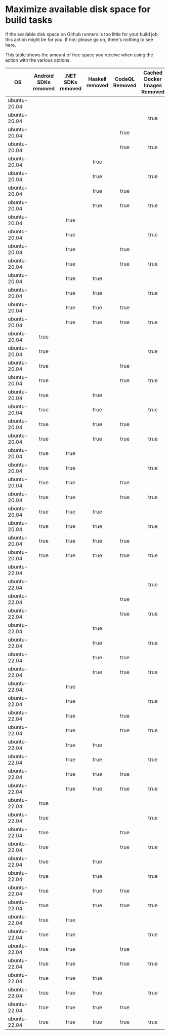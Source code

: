 # Maximize available disk space for build tasks

If the available disk space on Github runners is too little for your build job, this action might be for you.
If not: please go on, there's nothing to see here.

This table shows the amount of free space you receive when using the action with the various options.

OS | Android SDKs removed | .NET SDKs removed | Haskell removed | CodeQL Removed | Cached Docker Images Removed | GB freed | GB free | Elapsed Time (seconds) |
---|:--------------------:|:-----------------:|:---------------:|:--------------:|:----------------------------:|:--------:|:-------:|:----------------------:|
ubuntu-20.04 |  |  |  |  |  | 62 | 80 | 2
ubuntu-20.04 |  |  |  |  | true | 65 | 83 | 49
ubuntu-20.04 |  |  |  | true |  | 67 | 85 | 5
ubuntu-20.04 |  |  |  | true | true | 70 | 88 | 74
ubuntu-20.04 |  |  | true |  |  | 62 | 80 | 2
ubuntu-20.04 |  |  | true |  | true | 65 | 83 | 56
ubuntu-20.04 |  |  | true | true |  | 67 | 85 | 4
ubuntu-20.04 |  |  | true | true | true | 70 | 88 | 37
ubuntu-20.04 |  | true |  |  |  | 64 | 82 | 6
ubuntu-20.04 |  | true |  |  | true | 67 | 85 | 34
ubuntu-20.04 |  | true |  | true |  | 69 | 87 | 6
ubuntu-20.04 |  | true |  | true | true | 72 | 90 | 109
ubuntu-20.04 |  | true | true |  |  | 64 | 82 | 5
ubuntu-20.04 |  | true | true |  | true | 67 | 85 | 52
ubuntu-20.04 |  | true | true | true |  | 69 | 87 | 5
ubuntu-20.04 |  | true | true | true | true | 72 | 90 | 72
ubuntu-20.04 | true |  |  |  |  | 73 | 91 | 87
ubuntu-20.04 | true |  |  |  | true | 76 | 94 | 142
ubuntu-20.04 | true |  |  | true |  | 78 | 96 | 52
ubuntu-20.04 | true |  |  | true | true | 81 | 99 | 20
ubuntu-20.04 | true |  | true |  |  | 73 | 91 | 50
ubuntu-20.04 | true |  | true |  | true | 76 | 94 | 111
ubuntu-20.04 | true |  | true | true |  | 78 | 96 | 55
ubuntu-20.04 | true |  | true | true | true | 81 | 99 | 92
ubuntu-20.04 | true | true |  |  |  | 75 | 93 | 53
ubuntu-20.04 | true | true |  |  | true | 78 | 96 | 113
ubuntu-20.04 | true | true |  | true |  | 80 | 98 | 13
ubuntu-20.04 | true | true |  | true | true | 83 | 101 | 118
ubuntu-20.04 | true | true | true |  |  | 75 | 93 | 46
ubuntu-20.04 | true | true | true |  | true | 78 | 96 | 23
ubuntu-20.04 | true | true | true | true |  | 80 | 98 | 64
ubuntu-20.04 | true | true | true | true | true | 83 | 101 | 91
ubuntu-22.04 |  |  |  |  |  | 63 | 82 | 2
ubuntu-22.04 |  |  |  |  | true | 66 | 85 | 7
ubuntu-22.04 |  |  |  | true |  | 67 | 86 | 4
ubuntu-22.04 |  |  |  | true | true | 71 | 90 | 26
ubuntu-22.04 |  |  | true |  |  | 63 | 82 | 2
ubuntu-22.04 |  |  | true |  | true | 66 | 85 | 8
ubuntu-22.04 |  |  | true | true |  | 67 | 86 | 4
ubuntu-22.04 |  |  | true | true | true | 71 | 90 | 8
ubuntu-22.04 |  | true |  |  |  | 64 | 83 | 3
ubuntu-22.04 |  | true |  |  | true | 67 | 86 | 9
ubuntu-22.04 |  | true |  | true |  | 69 | 88 | 5
ubuntu-22.04 |  | true |  | true | true | 72 | 91 | 9
ubuntu-22.04 |  | true | true |  |  | 64 | 83 | 5
ubuntu-22.04 |  | true | true |  | true | 67 | 86 | 7
ubuntu-22.04 |  | true | true | true |  | 69 | 88 | 4
ubuntu-22.04 |  | true | true | true | true | 72 | 91 | 9
ubuntu-22.04 | true |  |  |  |  | 73 | 92 | 11
ubuntu-22.04 | true |  |  |  | true | 77 | 96 | 18
ubuntu-22.04 | true |  |  | true |  | 78 | 97 | 12
ubuntu-22.04 | true |  |  | true | true | 81 | 100 | 24
ubuntu-22.04 | true |  | true |  |  | 73 | 92 | 12
ubuntu-22.04 | true |  | true |  | true | 77 | 96 | 24
ubuntu-22.04 | true |  | true | true |  | 78 | 97 | 15
ubuntu-22.04 | true |  | true | true | true | 81 | 100 | 103
ubuntu-22.04 | true | true |  |  |  | 75 | 94 | 45
ubuntu-22.04 | true | true |  |  | true | 78 | 97 | 89
ubuntu-22.04 | true | true |  | true |  | 80 | 99 | 14
ubuntu-22.04 | true | true |  | true | true | 83 | 102 | 17
ubuntu-22.04 | true | true | true |  |  | 75 | 94 | 50
ubuntu-22.04 | true | true | true |  | true | 78 | 97 | 78
ubuntu-22.04 | true | true | true | true |  | 80 | 99 | 14
ubuntu-22.04 | true | true | true | true | true | 83 | 102 | 24
